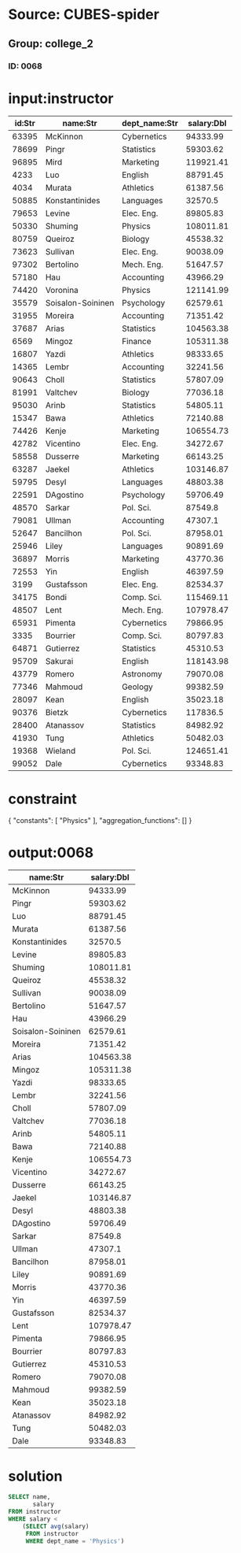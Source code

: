 # Source: CUBES-spider
## Group: college_2
### ID: 0068

# input:instructor

| id:Str | name:Str | dept_name:Str | salary:Dbl |
|---|---|---|---|
| 63395 | McKinnon | Cybernetics | 94333.99 |
| 78699 | Pingr | Statistics | 59303.62 |
| 96895 | Mird | Marketing | 119921.41 |
| 4233 | Luo | English | 88791.45 |
| 4034 | Murata | Athletics | 61387.56 |
| 50885 | Konstantinides | Languages | 32570.5 |
| 79653 | Levine | Elec. Eng. | 89805.83 |
| 50330 | Shuming | Physics | 108011.81 |
| 80759 | Queiroz | Biology | 45538.32 |
| 73623 | Sullivan | Elec. Eng. | 90038.09 |
| 97302 | Bertolino | Mech. Eng. | 51647.57 |
| 57180 | Hau | Accounting | 43966.29 |
| 74420 | Voronina | Physics | 121141.99 |
| 35579 | Soisalon-Soininen | Psychology | 62579.61 |
| 31955 | Moreira | Accounting | 71351.42 |
| 37687 | Arias | Statistics | 104563.38 |
| 6569 | Mingoz | Finance | 105311.38 |
| 16807 | Yazdi | Athletics | 98333.65 |
| 14365 | Lembr | Accounting | 32241.56 |
| 90643 | Choll | Statistics | 57807.09 |
| 81991 | Valtchev | Biology | 77036.18 |
| 95030 | Arinb | Statistics | 54805.11 |
| 15347 | Bawa | Athletics | 72140.88 |
| 74426 | Kenje | Marketing | 106554.73 |
| 42782 | Vicentino | Elec. Eng. | 34272.67 |
| 58558 | Dusserre | Marketing | 66143.25 |
| 63287 | Jaekel | Athletics | 103146.87 |
| 59795 | Desyl | Languages | 48803.38 |
| 22591 | DAgostino | Psychology | 59706.49 |
| 48570 | Sarkar | Pol. Sci. | 87549.8 |
| 79081 | Ullman  | Accounting | 47307.1 |
| 52647 | Bancilhon | Pol. Sci. | 87958.01 |
| 25946 | Liley | Languages | 90891.69 |
| 36897 | Morris | Marketing | 43770.36 |
| 72553 | Yin | English | 46397.59 |
| 3199 | Gustafsson | Elec. Eng. | 82534.37 |
| 34175 | Bondi | Comp. Sci. | 115469.11 |
| 48507 | Lent | Mech. Eng. | 107978.47 |
| 65931 | Pimenta | Cybernetics | 79866.95 |
| 3335 | Bourrier | Comp. Sci. | 80797.83 |
| 64871 | Gutierrez | Statistics | 45310.53 |
| 95709 | Sakurai | English | 118143.98 |
| 43779 | Romero | Astronomy | 79070.08 |
| 77346 | Mahmoud | Geology | 99382.59 |
| 28097 | Kean | English | 35023.18 |
| 90376 | Bietzk | Cybernetics | 117836.5 |
| 28400 | Atanassov | Statistics | 84982.92 |
| 41930 | Tung | Athletics | 50482.03 |
| 19368 | Wieland | Pol. Sci. | 124651.41 |
| 99052 | Dale | Cybernetics | 93348.83 |

# constraint

{
  "constants": [
    "Physics"
  ],
  "aggregation_functions": []
}

# output:0068

| name:Str | salary:Dbl |
|---|---|
| McKinnon | 94333.99 |
| Pingr | 59303.62 |
| Luo | 88791.45 |
| Murata | 61387.56 |
| Konstantinides | 32570.5 |
| Levine | 89805.83 |
| Shuming | 108011.81 |
| Queiroz | 45538.32 |
| Sullivan | 90038.09 |
| Bertolino | 51647.57 |
| Hau | 43966.29 |
| Soisalon-Soininen | 62579.61 |
| Moreira | 71351.42 |
| Arias | 104563.38 |
| Mingoz | 105311.38 |
| Yazdi | 98333.65 |
| Lembr | 32241.56 |
| Choll | 57807.09 |
| Valtchev | 77036.18 |
| Arinb | 54805.11 |
| Bawa | 72140.88 |
| Kenje | 106554.73 |
| Vicentino | 34272.67 |
| Dusserre | 66143.25 |
| Jaekel | 103146.87 |
| Desyl | 48803.38 |
| DAgostino | 59706.49 |
| Sarkar | 87549.8 |
| Ullman  | 47307.1 |
| Bancilhon | 87958.01 |
| Liley | 90891.69 |
| Morris | 43770.36 |
| Yin | 46397.59 |
| Gustafsson | 82534.37 |
| Lent | 107978.47 |
| Pimenta | 79866.95 |
| Bourrier | 80797.83 |
| Gutierrez | 45310.53 |
| Romero | 79070.08 |
| Mahmoud | 99382.59 |
| Kean | 35023.18 |
| Atanassov | 84982.92 |
| Tung | 50482.03 |
| Dale | 93348.83 |

# solution

```sql
SELECT name,
       salary
FROM instructor
WHERE salary <
    (SELECT avg(salary)
     FROM instructor
     WHERE dept_name = 'Physics')
```

